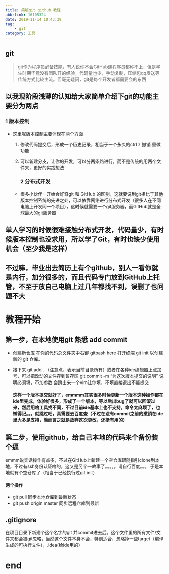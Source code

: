 ```yaml
---
title: 简明git github 教程
abbrlink: 16105324
date: 2019-11-14 10:43:39
tag: 
    - git
category: 工具
---
```


## git

> git作为程序员必备技能，有人说你不会GitHub连程序员都称不上，但是学生时期毕竟没有团队开的经验，代码量也少，手动复制，压缩包qq发送等传统方式比较主流。但毫无疑问，git是每个开发者都需要会的东西

## 以我现阶段浅薄的认知给大家简单介绍下git的功能主要分为两点

### 1 版本控制

- 这里呢版本控制主要体现在两个方面

  1. 修改代码提交后，形成一个历史记录，相当于一个永久的ctrl z 撤销 重做功能

  2. 可以新建分支，让你的开发，可以分两条路进行，而不是传统的用两个文件夹，更好的实践想法

     ### 2 分布式开发

  - 很多小伙伴一开始会好奇git 和 GitHub 的区别，这就要说到git相比于其他版本控制系统的先进之处，可以依靠网络进行分布式开发（很多人在不同电脑上开发同一个项目），这时候就需要一个git服务器，而GitHub就是全球最大的git服务器

## 单人学习的时候很难接触分布式开发，代码量少，有时候版本控制也没求用，所以学了Git，有时也缺少使用机会（至少我是这样）

## 不过嘛，毕业出去简历上有个github，别人一看你就是内行，加分很多的，而且代码专门放到GitHub上托管，不至于放自己电脑上过几年都找不到，误删了也问题不大

# 教程开始

## 第一步，在本地使用git 熟悉 add commit

- 创建新仓库
  在你的代码总文件夹中右键 gitbash here 打开终端
  git init
  以创建新的 git 仓库。

- 接下来
  git add . （注意点，表示当前目录所有）或者在各种ide编辑器上点加号，可以把改动的文件存到暂存区
  git commit -m “为这次版本提交的说明” 说明必须填，不加参数 会跳出来一个vim让你填，不填直接退出不能提交

  #### 这样一个版本提交就好了，emmmm其实很多时候更新一个版本这种操作都在ide里完成，体验好很多，形成了一个版本，等以后出bug了就可以回滚过来，然后用啥工具找不同，不过目前ide基本上也不支持，命令太麻烦了，也懒得记。。。就跳过吧，真需要去百度查（不过在没有commit之前的撤销在ide里大多是支持，简而言之就是放弃这次更改，还挺有用的）

## 第二步，使用github，给自己本地的代码来个备份装个逼

emmm说实话操作有点多，不过在GitHub上新建一个空仓库跟随指引clone到本地，不过有ssh身份认证啥的，这又是另个一故事了。。。。。请自行百度。。。
于是本地就有个空仓库了（相当于已经执行过git init）

#### 两个操作

- git pull 同步本地仓库到最新状态
- git push origin master 同步远程仓库到最新

## .gitignore

在项目目录下新建个这个名字的git 并commit进去后。这个文件里的所有文件/文件夹都会被git忽略，当然这个文件本身不会，特别适合，忽略掉一些target（编译生成的可执行文件），.idea(给ide用的）

# end